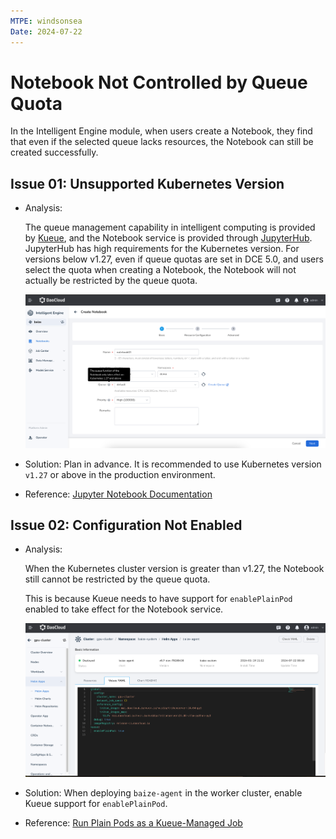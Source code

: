 ```yaml
---
MTPE: windsonsea
Date: 2024-07-22
---
```


# Notebook Not Controlled by Queue Quota

In the Intelligent Engine module, when users create a Notebook,
they find that even if the selected queue lacks resources, the Notebook can still be created successfully.

## Issue 01: Unsupported Kubernetes Version

- Analysis:

    The queue management capability in intelligent computing is provided by [Kueue](https://kueue.sigs.k8s.io/),
    and the Notebook service is provided through [JupyterHub](https://jupyter.org/hub). JupyterHub has high
    requirements for the Kubernetes version. For versions below v1.27, even if queue quotas are set in DCE 5.0,
    and users select the quota when creating a Notebook, the Notebook will not actually be restricted by the queue quota.

    ![local-queue-initialization-failed](./images/kueue-k8s127.png)

- Solution: Plan in advance. It is recommended to use Kubernetes version `v1.27` or above in the production environment.

- Reference: [Jupyter Notebook Documentation](https://jupyter-notebook.readthedocs.io/en/latest/)

## Issue 02: Configuration Not Enabled

- Analysis:

    When the Kubernetes cluster version is greater than v1.27, the Notebook still cannot be restricted by the queue quota.

    This is because Kueue needs to have support for `enablePlainPod` enabled to take effect for the Notebook service.

    ![local-queue-initialization-failed](./images/kueue-plainpod.png)

- Solution: When deploying `baize-agent` in the worker cluster, enable Kueue support for `enablePlainPod`.

- Reference: [Run Plain Pods as a Kueue-Managed Job](https://kueue.sigs.k8s.io/docs/tasks/run/plain_pods/)
